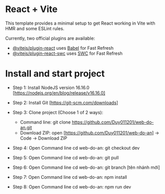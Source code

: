 # React + Vite

This template provides a minimal setup to get React working in Vite with HMR and some ESLint rules.

Currently, two official plugins are available:

- [@vitejs/plugin-react](https://github.com/vitejs/vite-plugin-react/blob/main/packages/plugin-react/README.md) uses [Babel](https://babeljs.io/) for Fast Refresh
- [@vitejs/plugin-react-swc](https://github.com/vitejs/vite-plugin-react-swc) uses [SWC](https://swc.rs/) for Fast Refresh

# Install and start project
- Step 1: Install NodeJS version 16.16.0 [https://nodejs.org/en/blog/release/v16.16.0]
  
- Step 2: Install Git                    [https://git-scm.com/downloads]
  
- Step 3: Clone project (Choose 1 of 2 ways):
  + Command line: git clone https://github.com/Duy011201/web-do-an.git
  + Download ZIP: open [https://github.com/Duy011201/web-do-an] -> Code -> Download ZIP

- Step 4: Open Command line cd web-do-an: git checkout dev

- Step 5: Open Command line cd web-do-an: git pull

- Step 6: Open Command line cd web-do-an: git branch [tên nhánh mới]

- Step 7: Open Command line cd web-do-an: npm install

- Step 8: Open Command line cd web-do-an: npm run dev
